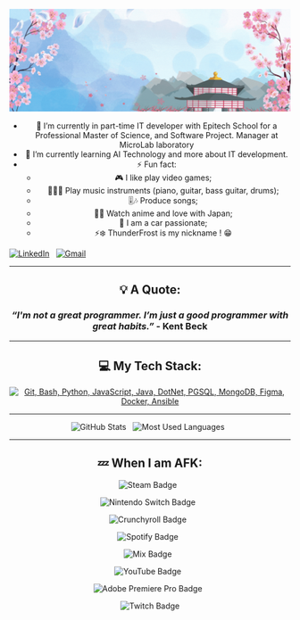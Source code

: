 <div align="center">

![Banner](./src/thunderfrost.gif)

<!-- CONTACT -->
- 🔭 I’m currently in part-time IT developer with Epitech School for a Professional Master of Science, and Software Project.
Manager at MicroLab laboratory
- 🌱 I’m currently learning AI Technology and more about IT development.
- ⚡ Fun fact:
  - 🎮 I like play video games;
  - 🎹🎸🥁 Play music instruments (piano, guitar, bass guitar, drums);
  - 🎚️🎶 Produce songs;
  - 👺🗾 Watch anime and love with Japan;
  - 🚗 I am a car passionate;
  - ⚡❄️ ThunderFrost is my nickname ! 😁

</div>

<!-- CONTACT -->
[![LinkedIn](https://skillicons.dev/icons?i=linkedin)](https://www.linkedin.com/in/ryan-lauret-232559197/) &nbsp;
[![Gmail](https://skillicons.dev/icons?i=gmail)](mailto:ryan.lauret1@gmail.com?subject=Hello%20Ryan,%20From%20Github)

---

<div align="center">

<!-- QUOTE -->
## 💡 A Quote:

###  *“I'm not a great programmer. I’m just a good programmer with great habits.”* - __Kent Beck__

---

<!-- STACK -->
## 💻 My Tech Stack:

[![Git, Bash, Python, JavaScript, Java, DotNet, PGSQL, MongoDB, Figma, Docker, Ansible](https://skillicons.dev/icons?i=git,bash,python,js,java,dotnet,mysql,postgresql,mongo,figma,docker,ansible)](https://skillicons.dev)

---

<!-- STATS -->
<p>
    <img height=175 alt="GitHub Stats" src="https://github-readme-stats.vercel.app/api?username=ryanlauret&show_icons=true&theme=dracula" />&nbsp;&nbsp;
    <img height=175 alt="Most Used Languages" src="https://github-readme-stats.vercel.app/api/top-langs/?username=ryanlauret&layout=compact&theme=dracula" />&nbsp;&nbsp;
</p>

---

<!-- AFK -->
## 💤 When I am AFK:

![Steam Badge](https://img.shields.io/badge/Steam-000?logo=steam&logoColor=fff&style=flat-square) &nbsp;

![Nintendo Switch Badge](https://img.shields.io/badge/Nintendo%20Switch-E60012?logo=nintendoswitch&logoColor=fff&style=flat-square) &nbsp;

![Crunchyroll Badge](https://img.shields.io/badge/Crunchyroll-F47521?logo=crunchyroll&logoColor=fff&style=flat-square) &nbsp;

![Spotify Badge](https://img.shields.io/badge/Spotify-1DB954?logo=spotify&logoColor=fff&style=flat-square) &nbsp;

![Mix Badge](https://img.shields.io/badge/Mix-FF8126?logo=mix&logoColor=fff&style=flat-square) &nbsp;

![YouTube Badge](https://img.shields.io/badge/YouTube-F00?logo=youtube&logoColor=fff&style=flat-square) &nbsp;

![Adobe Premiere Pro Badge](https://img.shields.io/badge/Adobe%20Premiere%20Pro-99F?logo=adobepremierepro&logoColor=fff&style=flat-square) &nbsp;

![Twitch Badge](https://img.shields.io/badge/Twitch-9146FF?logo=twitch&logoColor=fff&style=flat-square)

</div>